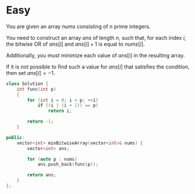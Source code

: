 # Easy

You are given an array $nums$ consisting of $n$ prime integers.

You need to construct an array $ans$ of length $n$, such that, for each index $i$, the bitwise OR of $ans[i]$ and $ans[i] + 1$ is equal to $nums[i]$.

Additionally, you must minimize each value of $ans[i]$ in the resulting array.

If it is not possible to find such a value for $ans[i]$ that satisfies the condition, then set $ans[i] = -1$.

```cpp
class Solution {
    int func(int p)
    {
        for (int i = 0; i < p; ++i)
            if ((i | (i + 1)) == p)
                return i;

        return -1;
    }

public:
    vector<int> minBitwiseArray(vector<int>& nums) {
        vector<int> ans;

        for (auto p : nums)
            ans.push_back(func(p));

        return ans;
    }
};
```
